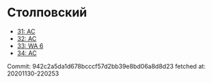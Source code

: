 # Столповский
- [31: AC](31.md)
- [32: AC](32.md)
- [33: WA 6](33.md)
- [34: AC](34.md)

Commit: 942c2a5da1d678bcccf57d2bb39e8bd06a8d8d23
 fetched at: 20201130-220253
